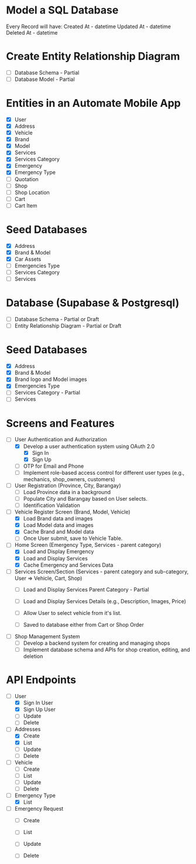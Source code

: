 # Model a SQL Database

Every Record will have:
Created At - datetime
Updated At - datetime
Deleted At - datetime
# Create Entity Relationship Diagram
* [ ] Database Schema - Partial
* [ ] Database Model - Partial

# Entities in an Automate Mobile App
* [x] User
* [x] Address
* [x] Vehicle
* [x] Brand
* [x] Model
* [x] Services
* [x] Services Category
* [x] Emergency
* [x] Emergency Type
* [ ] Quotation
* [ ] Shop
* [ ] Shop Location
* [ ] Cart
* [ ] Cart Item
# Seed Databases
  * [x] Address
  * [x] Brand & Model
  * [x] Car Assets
  * [ ] Emergencies Type
  * [ ] Services Category 
  * [ ] Services
# Database (Supabase & Postgresql)
* [ ] Database Schema - Partial or Draft
* [ ] Entity Relationship Diagram - Partial or Draft

# Seed Databases
  * [x] Address
  * [x] Brand & Model
  * [x] Brand logo and Model images
  * [x] Emergencies Type
  * [ ] Services Category - Partial
  * [ ] Services

# Screens and Features
* [ ] User Authentication and Authorization
  * [x] Develop a user authentication system using OAuth 2.0 
    * [x] Sign In
    * [x] Sign Up  
  * [ ] OTP for Email and Phone 
  * [ ] Implement role-based access control for different user types (e.g., mechanics, shop_owners, customers)
  
* [ ] User Registration (Province, City, Barangay)
  * [ ] Load Province data in a background
  * [ ] Populate City and Barangay based on User selects.
  * [ ] Identification Validation  

* [ ] Vehicle Register Screen (Brand, Model, Vehicle) 
  * [x] Load Brand data and images
  * [x] Load Model data and images
  * [x] Cache Brand and Model data
  * [ ] Once User submit, save to Vehicle Table.
 
* [ ] Home Screen (Emergency Type, Services - parent category)
  * [x] Load and Display Emergency
  * [x] Load and Display Services
  * [x] Cache Emergency and Services Data

* [ ] Services Screen/Section (Services - parent category and sub-category, User => Vehicle, Cart, Shop)
  * [ ] Load and Display Services Parent Category - Partial
  * [ ] Load and Display Services Details (e.g., Description, Images, Price)
  * [ ] Allow User to select vehicle from it's list.
  * [ ] Saved to database either from Cart or Shop Order
 
  
* [ ] Shop Management System
  * [ ] Develop a backend system for creating and managing shops 
  * [ ] Implement database schema and APIs for shop creation, editing, and deletion

# API Endpoints
* [ ] User
  * [x] Sign In User
  * [x] Sign Up User
  * [ ] Update
  * [ ] Delete 
* [ ] Addresses
  * [x] Create
  * [x] List
  * [ ] Update
  * [ ] Delete
* [ ] Vehicle
  * [ ] Create
  * [ ] List
  * [ ] Update
  * [ ] Delete
* [ ] Emergency Type
  * [x] List
* [ ] Emergency Request
  * [ ] Create
  * [ ] List
  * [ ] Update
  * [ ] Delete
 
  


